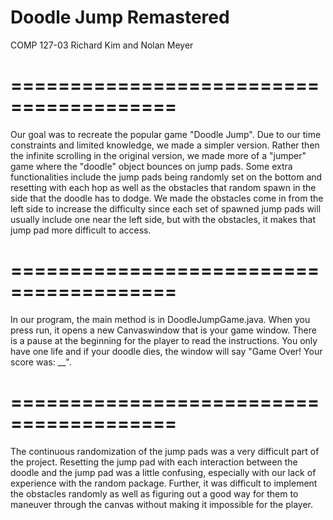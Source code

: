 # Doodle Jump Remastered

COMP 127-03
Richard Kim and Nolan Meyer

# ========================================

Our goal was to recreate the popular game "Doodle Jump". Due to our time constraints and limited knowledge, we made a simpler version. Rather then the infinite scrolling in the original version, we made more of a "jumper" game where the "doodle" object bounces on jump pads. Some extra functionalities include the jump pads being randomly set on the bottom and resetting with each hop as well as the obstacles that random spawn in the side that the doodle has to dodge. We made the obstacles come in from the left side to increase the difficulty since each set of spawned jump pads will usually include one near the left side, but with the obstacles, it makes that jump pad more difficult to access.

# ========================================

In our program, the main method is in DoodleJumpGame.java. When you press run, it opens a new Canvaswindow that is your game window. There is a pause at the beginning for the player to read the instructions. You only have one life and if your doodle dies, the window will say "Game Over! Your score was: __".

# ========================================

The continuous randomization of the jump pads was a very difficult part of the project. Resetting the jump pad with each interaction between the doodle and the jump pad was a little confusing, especially with our lack of experience with the random package. Further, it was difficult to implement the obstacles randomly as well as figuring out a good way for them to maneuver through the canvas without making it impossible for the player.
